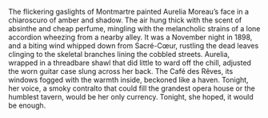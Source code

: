 The flickering gaslights of Montmartre painted Aurelia Moreau’s face in a chiaroscuro of amber and shadow.  The air hung thick with the scent of absinthe and cheap perfume, mingling with the melancholic strains of a lone accordion wheezing from a nearby alley.  It was a November night in 1898, and a biting wind whipped down from Sacré-Cœur, rustling the dead leaves clinging to the skeletal branches lining the cobbled streets.  Aurelia, wrapped in a threadbare shawl that did little to ward off the chill, adjusted the worn guitar case slung across her back. The Café des Rêves, its windows fogged with the warmth inside, beckoned like a haven.  Tonight, her voice, a smoky contralto that could fill the grandest opera house or the humblest tavern, would be her only currency.  Tonight, she hoped, it would be enough.
